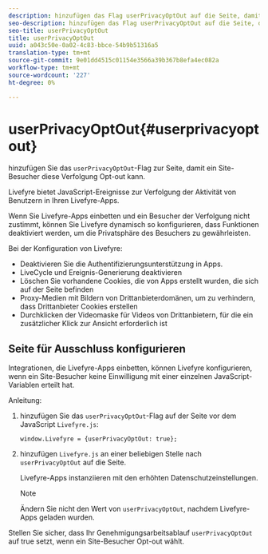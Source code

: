 ```yaml
---
description: hinzufügen das Flag userPrivacyOptOut auf die Seite, damit ein Site-Besucher diese Verfolgung Opt-out kann.
seo-description: hinzufügen das Flag userPrivacyOptOut auf die Seite, damit ein Site-Besucher diese Verfolgung Opt-out kann.
seo-title: userPrivacyOptOut
title: userPrivacyOptOut
uuid: a043c50e-0a02-4c83-bbce-54b9b51316a5
translation-type: tm+mt
source-git-commit: 9e01dd4515c01154e3566a39b367b8efa4ec082a
workflow-type: tm+mt
source-wordcount: '227'
ht-degree: 0%

---
```



# userPrivacyOptOut{#userprivacyoptout}

hinzufügen Sie das `userPrivacyOptOut`-Flag zur Seite, damit ein Site-Besucher diese Verfolgung Opt-out kann.

Livefyre bietet JavaScript-Ereignisse zur Verfolgung der Aktivität von Benutzern in Ihren Livefyre-Apps.

Wenn Sie Livefyre-Apps einbetten und ein Besucher der Verfolgung nicht zustimmt, können Sie Livefyre dynamisch so konfigurieren, dass Funktionen deaktiviert werden, um die Privatsphäre des Besuchers zu gewährleisten.

Bei der Konfiguration von Livefyre:

* Deaktivieren Sie die Authentifizierungsunterstützung in Apps.
* LiveCycle und Ereignis-Generierung deaktivieren
* Löschen Sie vorhandene Cookies, die von Apps erstellt wurden, die sich auf der Seite befinden
* Proxy-Medien mit Bildern von Drittanbieterdomänen, um zu verhindern, dass Drittanbieter Cookies erstellen
* Durchklicken der Videomaske für Videos von Drittanbietern, für die ein zusätzlicher Klick zur Ansicht erforderlich ist

## Seite für Ausschluss konfigurieren

Integrationen, die Livefyre-Apps einbetten, können Livefyre konfigurieren, wenn ein Site-Besucher keine Einwilligung mit einer einzelnen JavaScript-Variablen erteilt hat.

Anleitung:

1. hinzufügen Sie das `userPrivacyOptOut`-Flag auf der Seite vor dem JavaScript `Livefyre.js`:

   ```
   window.Livefyre = {userPrivacyOptOut: true};
   ```

1. hinzufügen `Livefyre.js` an einer beliebigen Stelle nach `userPrivacyOptOut` auf die Seite.

   Livefyre-Apps instanziieren mit den erhöhten Datenschutzeinstellungen.

   >[!NOTE]
   >
   >Ändern Sie nicht den Wert von `userPrivacyOptOut`, nachdem Livefyre-Apps geladen wurden.

Stellen Sie sicher, dass Ihr Genehmigungsarbeitsablauf `userPrivacyOptOut` auf true setzt, wenn ein Site-Besucher Opt-out wählt.
